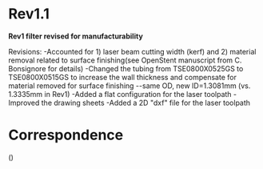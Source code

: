 # Rev1.1

**Rev1 filter revised for manufacturability**

Revisions:
-Accounted for 1) laser beam cutting width (kerf) and 2) material removal related to surface finishing(see OpenStent manuscript from C. Bonsignore for details)
-Changed the tubing from TSE0800X0525GS to TSE0800X0515GS to increase the wall thickness and compensate for material removed for surface finishing
--same OD, new ID=1.3081mm (vs. 1.3335mm in Rev1)
-Added a flat configuration for the laser toolpath
-Improved the drawing sheets
-Added a 2D "dxf" file for the laser toolpath


# Correspondence
()
